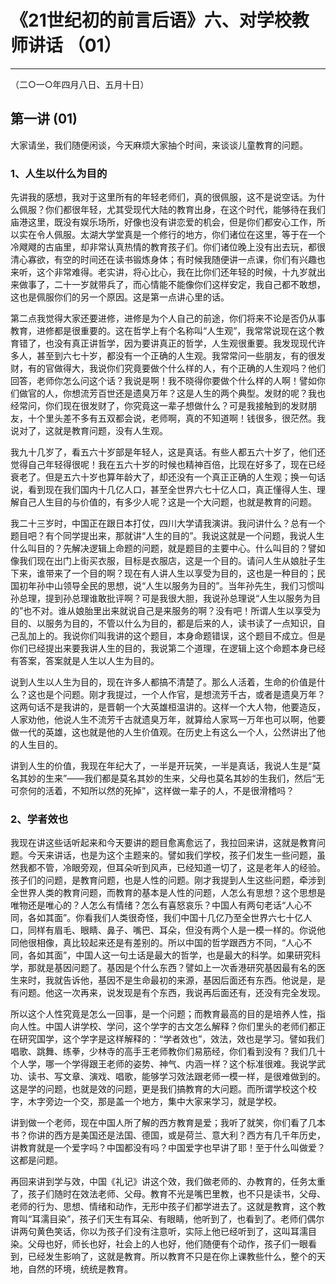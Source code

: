 # 《21世纪初的前言后语》六、对学校教师讲话 （01）

------

（二○一○年四月八日、五月十日）

## 第一讲 (01)

大家请坐，我们随便闲谈，今天麻烦大家抽个时间，来谈谈儿童教育的问题。

### 1、人生以什么为目的

先讲我的感想，我对于这里所有的年轻老师们，真的很佩服，这不是说空话。为什么佩服？你们都很年轻，尤其受现代大陆的教育出身，在这个时代，能够待在我们庙港这里，既没有娱乐场所，好像也没有讲恋爱的机会，但是你们都安心工作，所以实在令人佩服。太湖大学堂真是一个修行的地方，你们诸位在这里，等于在一个冷飕飕的古庙里，却非常认真热情的教育孩子们。你们诸位晚上没有出去玩，都很清心寡欲，有空的时间还在读书锻炼身体；有时候我随便讲一点课，你们有兴趣也来听，这个非常难得。老实讲，将心比心，我在比你们还年轻的时候，十九岁就出来做事了，二十一岁就带兵了，而心情能不能像你们这样安定，我自己都不敢想，这也是佩服你们的另一个原因。这是第一点讲心里的话。

第二点我觉得大家还要进修，进修是为个人自己的前途，你们将来不论是否仍从事教育，进修都是很重要的。这在哲学上有个名称叫“人生观”，我常常说现在这个教育错了，也没有真正讲哲学，因为要讲真正的哲学，人生观很重要。我发现现代许多人，甚至到六七十岁，都没有一个正确的人生观。我常常问一些朋友，有的很发财，有的官做得大，我说你们究竟要做个什么样的人，有个正确的人生观吗？他们回答，老师你怎么问这个话？我说是啊！我不晓得你要做个什么样的人啊！譬如你们做官的人，你想流芳百世还是遗臭万年？这是人生的两个典型。发财的呢？我也经常问，你们现在很发财了，你究竟这一辈子想做什么？可是我接触到的发财朋友，十个里头差不多有五双都会说，老师啊，真的不知道啊！钱很多，很茫然。我说对了，这就是教育问题，没有人生观。

我九十几岁了，看五六十岁部是年轻人，这是真话。有些人都五六十岁了，他们还觉得自己年轻得很呢！我在五六十岁的时候也精神百倍，比现在好多了，现在已经衰老了。但是五六十岁也算年龄大了，却还没有一个真正正确的人生观；换一句话说，看到现在我们国内十几亿人口，甚至全世界六七十亿人口，真正懂得人生、理解自己人生目的与价值的，有多少人呢？这是一个大问题，也就是教育的问题。

我二十三岁时，中国正在跟日本打仗，四川大学请我演讲。我问讲什么？总有一个题目吧？有个同学提出来，那就讲“人生的目的”。我说这就是一个问题，我说人生什么叫目的？先解决逻辑上命题的问题，就是题目的主要中心。什么叫目的？譬如像我们现在出门上街买衣服，目标是衣服店，这是一个目的。请问人生从娘肚子生下来，谁带来了一个目的啊？现在有人讲人生以享受为目的，这也是一种目的；民国初年孙中山领导全民的思想，说“人生以服务为目的”。当年孙先生，我们习惯叫孙总理，提到孙总理谁敢批评啊？可是我很大胆，我说孙总理说“人生以服务为目的”也不对。谁从娘胎里出来就说自己是来服务的啊？没有吧！所谓人生以享受为目的、以服务为目的，不管以什么为目的，都是后来的人，读书读了一点知识，自己乱加上的。我说你们叫我讲的这个题目，本身命题错误，这个题目不成立。但是你们已经提出来要我讲人生的目的，我说第二个道理，在逻辑上这个命题本身已经有答案，答案就是人生以人生为目的。

说到人生以人生为目的，现在许多人都搞不清楚了。那么人活着，生命的价值是什么？这也是个问题。刚才我提过，一个人作官，是想流芳千古，或者是遗臭万年？这两句话不是我讲的，是晋朝一个大英雄桓温讲的。这样一个大人物，他要造反，人家劝他，他说人生不流芳千古就遗臭万年，就算给人家骂一万年也可以啊，他要做一代的英雄，这也就是他的人生价值观。在历史上有这么一个人，公然讲出了他的人生目的。

讲到人生的价值，我现在年纪大了，一半是开玩笑，一半是真话，我说人生是“莫名其妙的生来”——我们都是莫名其妙的生来，父母也莫名其妙的生我们，然后“无可奈何的活着，不知所以然的死掉”，这样做一辈子的人，不是很滑稽吗？

### 2、学者效也

我现在讲这些话听起来和今天要讲的题目愈离愈远了，我拉回来讲，这就是教育问题。今天来讲话，也是为这个主题来的。譬如我们学校，孩子们发生一些问题，虽然我都不管，冷眼旁观，但耳朵听到风声，已经知道一切了，这是老年人的经验。孩子们的问题，是教育问题，也是人性的问题。刚才我提到人生这些问题，牵涉到全世界人类的教育问题，而教育的基本是人性的问题，人怎么有思想？这个思想是唯物还是唯心的？人怎么有情绪？怎么有喜怒哀乐？中国人有两句老话“人心不同，各如其面”。你看我们人类很奇怪，我们中国十几亿乃至全世界六七十亿人口，同样有眉毛、眼睛、鼻子、嘴巴、耳朵，但没有两个人是一模一样的。你说他同他很相像，真比较起来还是有差别的。所以中国的哲学跟西方不同，“人心不同，各如其面”，中国人这一句土话是最大的哲学，也是最大的科学。如果研究科学，那就是基因问题了。基因是个什么东西？譬如上一次香港研究基因最有名的医生来时，我就告诉他，基因不是生命最初的来源，基因后面还有东西。他说是，是有问题。他这一次再来，说发现是有个东西，我说再后面还有，还没有完全发现。

所以这个人性究竟是怎么一回事，是一个问题；而教育最高的目的是培养人性，指向人性。中国人讲学校、学问，这个学字的古文怎么解释？你们里头的老师们都正在研究国学，这个学字是这样解释的：“学者效也”，效法，效也是学习。譬如我们唱歌、跳舞、练拳，少林寺的高手王老师教你们易筋经，你们看到没有？我们几十个人学，哪一个学得跟王老师的姿势、神气、内涵一样？这个标准很难。我说学武功、读书、写文章、演戏、唱歌，能够学习效法跟老师一模一样，是很难做到的。这是学的问题，也就是效的问题，更是我们搞教育的大问题。而所谓学校这个校字，木字旁边一个交，那是盖一个地方，集中大家来学习，就是学校。

讲到做一个老师，现在中国人所了解的西方教育是爱；我听了就笑，你们看了几本书？你讲的西方是美国还是法国、德国，或是荷兰、意大利？西方有几千年历史，讲教育就是一个爱字吗？中国都没有吗？中国爱字也早讲了耶！至于什么叫做爱？这都是问题。

再回来讲到学与效，中国《礼记》讲这个效，我们做老师的、办教育的，任务太重了，孩子们随时在效法老师、父母。教育不光是嘴巴里教，也不只是读书，父母、老师的行为、思想、情绪和动作，无形中孩子们都学进去了。这就是教育，这个教育叫“耳濡目染”，孩子们天生有耳朵、有眼睛，他听到了，也看到了。老师们偶尔讲两句黄色笑话，你以为孩子们没有注意听，实际上他已经听到了，这叫耳濡目染。父母也好，师长也好，社会上的人也好，他们随便有个动作，孩子们一眼看到，已经发生影响了，这就是教育。所以教育不只是在你上课教些什么，整个的天地，自然的环境，统统是教育。

